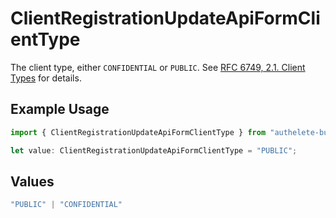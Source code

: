 # ClientRegistrationUpdateApiFormClientType

The client type, either `CONFIDENTIAL` or `PUBLIC`. See [RFC 6749, 2.1. Client Types](https://datatracker.ietf.org/doc/html/rfc6749#section-2.1)
for details.


## Example Usage

```typescript
import { ClientRegistrationUpdateApiFormClientType } from "authelete-bundled/models/operations";

let value: ClientRegistrationUpdateApiFormClientType = "PUBLIC";
```

## Values

```typescript
"PUBLIC" | "CONFIDENTIAL"
```